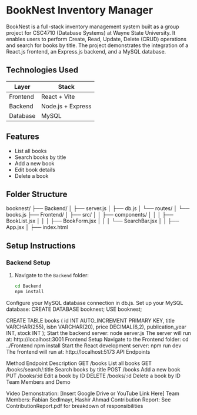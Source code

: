 # BookNest Inventory Manager

BookNest is a full-stack inventory management system built as a group project for CSC4710 (Database Systems) at Wayne State University. It enables users to perform Create, Read, Update, Delete (CRUD) operations and search for books by title. The project demonstrates the integration of a React.js frontend, an Express.js backend, and a MySQL database.

## Technologies Used

| Layer     | Stack             |
|-----------|------------------|
| Frontend  | React + Vite     |
| Backend   | Node.js + Express|
| Database  | MySQL            |

## Features

- List all books
- Search books by title
- Add a new book
- Edit book details
- Delete a book

## Folder Structure

booknest/
├── Backend/
│ ├── server.js
│ ├── db.js
│ └── routes/
│ └── books.js
├── Frontend/
│ ├── src/
│ │ ├── components/
│ │ │ ├── BookList.jsx
│ │ │ ├── BookForm.jsx
│ │ │ └── SearchBar.jsx
│ │ ├── App.jsx
│ ├── index.html


## Setup Instructions

### Backend Setup

1. Navigate to the `Backend` folder:

   ```bash
   cd Backend
   npm install
Configure your MySQL database connection in db.js.
Set up your MySQL database:
CREATE DATABASE booknest;
USE booknest;

CREATE TABLE books (
  id INT AUTO_INCREMENT PRIMARY KEY,
  title VARCHAR(255),
  isbn VARCHAR(20),
  price DECIMAL(6,2),
  publication_year INT,
  stock INT
);
Start the backend server:
node server.js
The server will run at: http://localhost:3001
Frontend Setup
Navigate to the Frontend folder:
cd ../Frontend
npm install
Start the React development server:
npm run dev
The frontend will run at: http://localhost:5173
API Endpoints

Method	Endpoint	Description
GET	/books	List all books
GET	/books/search/:title	Search books by title
POST	/books	Add a new book
PUT	/books/:id	Edit a book by ID
DELETE	/books/:id	Delete a book by ID
Team Members and Demo

Video Demonstration: [Insert Google Drive or YouTube Link Here]
Team Members: Fabian Sedlmayr, Hashir Ahmad
Contribution Report: See ContributionReport.pdf for breakdown of responsibilities
